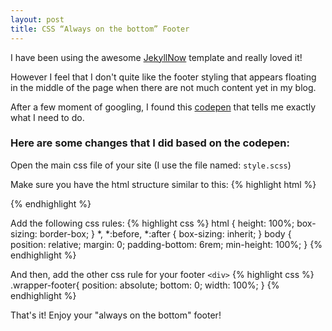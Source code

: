 ```yaml
---
layout: post
title: CSS “Always on the bottom” Footer
---
```


I have been using the awesome [JekyllNow](https://github.com/barryclark/jekyll-now) template and really loved it!

However I feel that I don't quite like the footer styling that appears floating in the middle of the page when there are not much content yet in my blog.

After a few moment of googling, I found this [codepen](http://codepen.io/cbracco/pen/zekgx) that tells me exactly what I need to do.

### Here are some changes that I did based on the codepen:

Open the main css file of your site (I use the file named: `style.scss`)

Make sure you have the html structure similar to this:
    {% highlight html %}
    <html>
        <body>
        <div class="wrapper-header">
        <div class="wrapper-main">
        <div class="wrapper-footer">
        </body>
    </html>
    {% endhighlight %}
    
Add the following css rules:
    {% highlight css %}
    html {
        height: 100%;
        box-sizing: border-box;
    }
    *,
    *:before,
    *:after {
        box-sizing: inherit;
    }
    body {
        position: relative;
        margin: 0;
        padding-bottom: 6rem;
        min-height: 100%;
    }
    {% endhighlight %} 

And then, add the other css rule for your footer `<div>`
    {% highlight css %}
    .wrapper-footer{
        position: absolute;
        bottom: 0;
        width: 100%;
    } 
    {% endhighlight %}

That's it! Enjoy your "always on the bottom" footer!